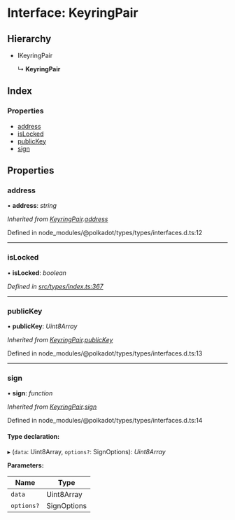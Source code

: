 # Interface: KeyringPair

## Hierarchy

* IKeyringPair

  ↳ **KeyringPair**

## Index

### Properties

* [address](keyringpair.md#address)
* [isLocked](keyringpair.md#islocked)
* [publicKey](keyringpair.md#publickey)
* [sign](keyringpair.md#sign)

## Properties

###  address

• **address**: *string*

*Inherited from [KeyringPair](keyringpair.md).[address](keyringpair.md#address)*

Defined in node_modules/@polkadot/types/types/interfaces.d.ts:12

___

###  isLocked

• **isLocked**: *boolean*

*Defined in [src/types/index.ts:367](https://github.com/PolymathNetwork/polymesh-sdk/blob/4660ab0/src/types/index.ts#L367)*

___

###  publicKey

• **publicKey**: *Uint8Array*

*Inherited from [KeyringPair](keyringpair.md).[publicKey](keyringpair.md#publickey)*

Defined in node_modules/@polkadot/types/types/interfaces.d.ts:13

___

###  sign

• **sign**: *function*

*Inherited from [KeyringPair](keyringpair.md).[sign](keyringpair.md#sign)*

Defined in node_modules/@polkadot/types/types/interfaces.d.ts:14

#### Type declaration:

▸ (`data`: Uint8Array, `options?`: SignOptions): *Uint8Array*

**Parameters:**

Name | Type |
------ | ------ |
`data` | Uint8Array |
`options?` | SignOptions |
